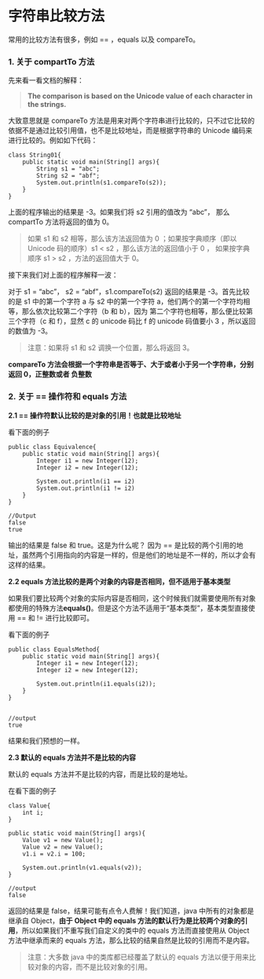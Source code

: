 # 字符串比较方法

常用的比较方法有很多，例如 == ，equals 以及 compareTo。

### 1. 关于 compartTo 方法

先来看一看文档的解释：

>**The comparison is based on the Unicode value of each character in the strings.**
>

大致意思就是 compareTo 方法是用来对两个字符串进行比较的，只不过它比较的依据不是通过比较引用值，也不是比较地址，而是根据字符串的 Unicode 编码来进行比较的。例如如下代码：

```
class String01{
	public static void main(String[] args){
		String s1 = "abc";
		String s2 = "abf";
		System.out.println(s1.compareTo(s2));
	}
}

```

上面的程序输出的结果是 -3。如果我们将 s2 引用的值改为 “abc”， 那么 compartTo 方法将返回的值为 0。

> 如果 s1 和 s2 相等，那么该方法返回值为 0 ；如果按字典顺序（即以 Unicode 码的顺序）s1 < s2 ，那么该方法的返回值小于 0 ， 如果按字典顺序 s1 > s2 ，方法的返回值大于 0。
> 

接下来我们对上面的程序解释一波：

对于 s1 = “abc”， s2 = “abf”，s1.compareTo(s2) 返回的结果是 -3。首先比较的是 s1 中的第一个字符 a 与 s2 中的第一个字符 a，他们两个的第一个字符均相等，那么依次比较第二个字符（b 和 b），因为 第二个字符也相等，那么便比较第三个字符（c 和 f），显然 c 的 unicode 码比 f 的 unicode 码值要小 3 ，所以返回的数值为 -3。

> 注意：如果将 s1 和 s2 调换一个位置，那么将返回 3。

**compareTo 方法会根据一个字符串是否等于、大于或者小于另一个字符串，分别返回 0，正整数或者 负整数**

### 2. 关于 == 操作符和 equals 方法

**2.1 ==  操作符默认比较的是对象的引用！也就是比较地址**

看下面的例子

```
public class Equivalence{
	public static void main(String[] args){
		Integer i1 = new Integer(12);
		Integer i2 = new Integer(12);
		
		System.out.println(i1 == i2)
		System.out.println(i1 != i2)
	}
}

//Output
false
true
```

输出的结果是 false 和 true。这是为什么呢？ 因为 == 是比较的两个引用的地址，虽然两个引用指向的内容是一样的，但是他们的地址是不一样的，所以才会有这样的结果。


**2.2 equals 方法比较的是两个对象的内容是否相同，但不适用于基本类型**

如果我们要比较两个对象的实际内容是否相同，这个时候我们就需要使用所有对象都使用的特殊方法**equals()**。但是这个方法不适用于“基本类型”，基本类型直接使用 == 和 != 进行比较即可。

看下面的例子

```
public class EqualsMethod{
	public static void main(String[] args){
		Integer i1 = new Integer(12);
		Integer i2 = new Integer(12);
		
		System.out.println(i1.equals(i2));
	}
}


//output
true
```

结果和我们预想的一样。

**2.3 默认的 equals 方法并不是比较的内容**

默认的 equals 方法并不是比较的内容，而是比较的是地址。

在看下面的例子

```
class Value{
	int i;
}

public static void main(String[] args){
	Value v1 = new Value();
	Value v2 = new Value();
	v1.i = v2.i = 100;
	
	System.out.println(v1.equals(v2));
}

//output
false

```

返回的结果是 false，结果可能有点令人费解！我们知道，java 中所有的对象都是继承自 Object，**由于 Object 中的 equals 方法的默认行为是比较两个对象的引用**，所以如果我们不重写我们自定义的类中的 equals 方法而直接使用从 Object 方法中继承而来的 equals 方法，那么比较的结果自然是比较的引用而不是内容。


> 注意：大多数 java 中的类库都已经覆盖了默认的 equals 方法以便于用来比较对象的内容，而不是比较对象的引用。

